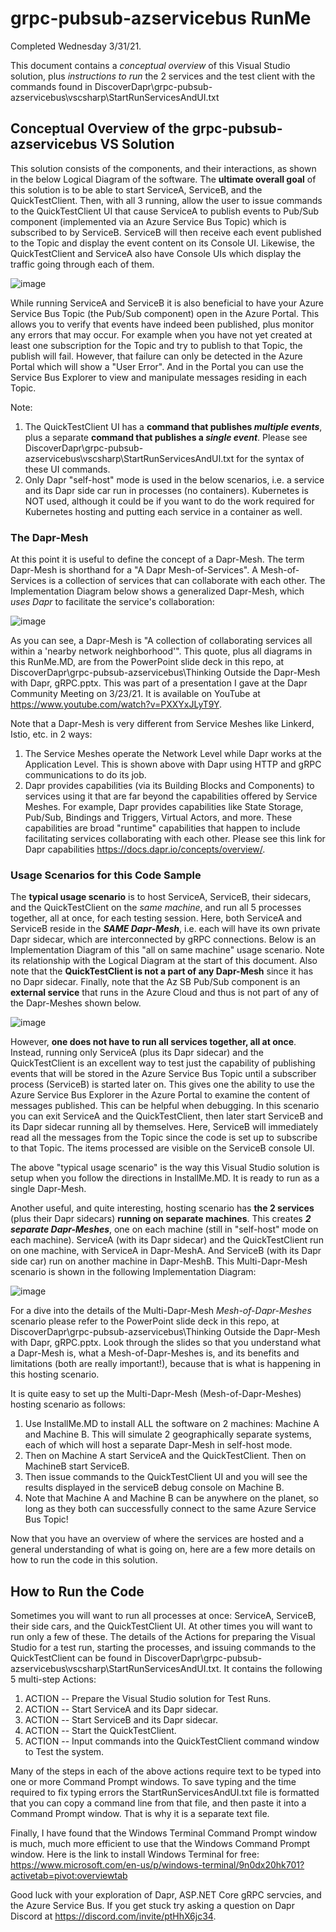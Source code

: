 # grpc-pubsub-azservicebus RunMe
Completed Wednesday 3/31/21.

This document contains a *conceptual overview* of this Visual Studio solution, plus *instructions to run* the 2 services and the test client with the commands found in DiscoverDapr\grpc-pubsub-azservicebus\vscsharp\StartRunServicesAndUI.txt

## Conceptual Overview of the grpc-pubsub-azservicebus VS Solution

This solution consists of the components, and their interactions, as shown in the below Logical Diagram of the software. The **ultimate overall goal** of this solution is to be able to start ServiceA, ServiceB, and the QuickTestClient.  Then, with all 3 running, allow the user to issue commands to the QuickTestClient UI that cause ServiceA to publish events to Pub/Sub component (implemented via an Azure Service Bus Topic) which is subscribed to by ServiceB.  ServiceB will then receive each event published to the Topic and display the event content on its Console UI.  Likewise, the QuickTestClient and ServiceA also have Console UIs which display the traffic going through each of them.  

![image](https://user-images.githubusercontent.com/6517661/112858075-86198d80-907f-11eb-8980-83a456cef69f.png)

While running ServiceA and ServiceB it is also beneficial to have your Azure Service Bus Topic (the Pub/Sub component) open in the Azure Portal.  This allows you to verify that events have indeed been published, plus monitor any errors that may occur.  For example when you have not yet created at least one subscription for the Topic and try to publish to that Topic, the publish will fail.  However, that failure can only be detected in the Azure Portal which will show a "User Error". And in the Portal you can use the Service Bus Explorer to view and manipulate messages residing in each Topic.

Note:
1. The QuickTestClient UI has a **command that publishes *multiple events***, plus a separate **command that publishes a *single event***.  Please see DiscoverDapr\grpc-pubsub-azservicebus\vscsharp\StartRunServicesAndUI.txt for the syntax of these UI commands.
2. Only Dapr "self-host" mode is used in the below scenarios, i.e. a service and its Dapr side car run in processes (no containers).  Kubernetes is NOT used, although it could be if you want to do the work required for Kubernetes hosting and putting each service in a container as well.

### The Dapr-Mesh
At this point it is useful to define the concept of a Dapr-Mesh.  The term Dapr-Mesh is shorthand for a "A Dapr Mesh-of-Services". A Mesh-of-Services is a collection of services that can collaborate with each other.  The Implementation Diagram below shows a generalized Dapr-Mesh, which *uses Dapr* to facilitate the service's collaboration:

![image](https://user-images.githubusercontent.com/6517661/112873279-6a1de800-908f-11eb-8296-42b0b90ab376.png)

As you can see, a Dapr-Mesh is "A collection of collaborating services all within a 'nearby network neighborhood'".  This quote, plus all diagrams in this RunMe.MD, are from the PowerPoint slide deck in this repo, at DiscoverDapr\grpc-pubsub-azservicebus\Thinking Outside the Dapr-Mesh with Dapr, gRPC.pptx.  This was part of a presentation I gave at the Dapr Community Meeting on 3/23/21.  It is available on YouTube at https://www.youtube.com/watch?v=PXXYxJLyT9Y.

Note that a Dapr-Mesh is very different from Service Meshes like Linkerd, Istio, etc. in 2 ways:
1. The Service Meshes operate the Network Level while Dapr works at the Application Level.  This is shown above with Dapr using HTTP and gRPC communications to do its job.
2. Dapr provides capabilities (via its Building Blocks and Components) to services using it that are far beyond the capabilities offered by Service Meshes.  For example, Dapr provides capabilities like State Storage, Pub/Sub, Bindings and Triggers, Virtual Actors, and more.  These capabilities are broad "runtime" capabilities that happen to include facilitating services collaborating with each other.  Please see this link for Dapr capabilities https://docs.dapr.io/concepts/overview/. 

### Usage Scenarios for this Code Sample
The **typical usage scenario** is to host ServiceA, ServiceB, their sidecars, and the QuickTestClient on the *same machine*, and run all 5 processes together, all at once, for each testing session.  Here, both ServiceA and ServiceB reside in the ***SAME Dapr-Mesh***, i.e. each will have its own private Dapr sidecar, which are interconnected by gRPC connections.  Below is an Implementation Diagram of this "all on same machine" usage scenario.  Note its relationship with the Logical Diagram at the start of this document.  Also note that the **QuickTestClient is not a part of any Dapr-Mesh** since it has no Dapr sidecar.  Finally, note that the Az SB Pub/Sub component is an **external service** that runs in the Azure Cloud and thus is not part of any of the Dapr-Meshes shown below.

![image](https://user-images.githubusercontent.com/6517661/112875080-b9fdae80-9091-11eb-8d1d-a4fba6224e17.png)

However, **one does not have to run all services together, all at once**.  Instead, running only ServiceA (plus its Dapr sidecar) and the QuickTestClient is an excellent way to test just the capability of publishing events that will be stored in the Azure Service Bus Topic until a subscriber process (ServiceB) is started later on.  This gives one the ability to use the Azure Service Bus Explorer in the Azure Portal to examine the content of messages published.  This can be helpful when debugging.  In this scenario you can exit ServiceA and the QuickTestClient, then later start ServiceB and its Dapr sidecar running all by themselves.  Here, ServiceB will immediately read all the messages from the Topic since the code is set up to subscribe to that Topic.  The items processed are visible on the ServiceB console UI.

The above "typical usage scenario" is the way this Visual Studio solution is setup when you follow the directions in InstallMe.MD.  It is ready to run as a single Dapr-Mesh.

Another useful, and quite interesting, hosting scenario has **the 2 services** (plus their Dapr sidecars) **running on separate machines**.  This creates ***2 separate Dapr-Meshes***, one on each machine (still in "self-host" mode on each machine). ServiceA (with its Dapr sidecar) and the QuickTestClient run on one machine, with ServiceA in Dapr-MeshA.  And ServiceB (with its Dapr side car) run on another machine in Dapr-MeshB.  This Multi-Dapr-Mesh scenario is shown in the following Implementation Diagram:

![image](https://user-images.githubusercontent.com/6517661/112878408-e74c5b80-9095-11eb-8f1e-813a701a7d66.png)

For a dive into the details of the Multi-Dapr-Mesh *Mesh-of-Dapr-Meshes* scenario please refer to the PowerPoint slide deck in this repo, at DiscoverDapr\grpc-pubsub-azservicebus\Thinking Outside the Dapr-Mesh with Dapr, gRPC.pptx. Look through the slides so that you understand what a Dapr-Mesh is, what a Mesh-of-Dapr-Meshes is, and its benefits and limitations (both are really important!), because that is what is happening in this hosting scenario.  

It is quite easy to set up the Multi-Dapr-Mesh (Mesh-of-Dapr-Meshes) hosting scenario as follows:
1. Use InstallMe.MD to install ALL the software on 2 machines: Machine A and Machine B. This will simulate 2 geographically separate systems, each of which will host a separate Dapr-Mesh in self-host mode.  
2. Then on Machine A start ServiceA and the QuickTestClient.  Then on MachineB start ServiceB.
3. Then issue commands to the QuickTestClient UI and you will see the results displayed in the serviceB debug console on Machine B.
4. Note that Machine A and Machine B can be anywhere on the planet, so long as they both can successfully connect to the same Azure Service Bus Topic!

Now that you have an overview of where the services are hosted and a general understanding of what is going on, here are a few more details on how to run the code in this solution.

## How to Run the Code

Sometimes you will want to run all processes at once:  ServiceA, ServiceB, their side cars, and the QuickTestClient UI.  At other times you will want to run only a few of these. The details of the Actions for preparing the Visual Studio for a test run, starting the processes, and issuing commands to the QuickTestClient can be found in  DiscoverDapr\grpc-pubsub-azservicebus\vscsharp\StartRunServicesAndUI.txt.  It contains the following 5 multi-step Actions:
1. ACTION -- Prepare the Visual Studio solution for Test Runs.
2. ACTION -- Start ServiceA and its Dapr sidecar.
3. ACTION -- Start ServiceB and its Dapr sidecar.
4. ACTION -- Start the QuickTestClient.
5. ACTION -- Input commands into the QuickTestClient command window to Test the system.

Many of the steps in each of the above actions require text to be typed into one or more Command Prompt windows.  To save typing and the time required to fix typing errors the StartRunServicesAndUI.txt file is formatted that you can copy a command line from that file, and then paste it into a Command Prompt window.  That is why it is a separate text file.

Finally, I have found that the Windows Terminal Command Prompt window is much, much more efficient to use that the Windows Command Prompt window. Here is the link to install Windows Terminal for free: https://www.microsoft.com/en-us/p/windows-terminal/9n0dx20hk701?activetab=pivot:overviewtab

Good luck with your exploration of Dapr, ASP.NET Core gRPC servcies, and the Azure Service Bus.  If you get stuck try asking a question on Dapr Discord at https://discord.com/invite/ptHhX6jc34.
